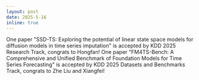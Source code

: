 ```yaml
---
layout: post
date: 2025-5-16
inline: true
---
```


One paper "SSD-TS: Exploring the potential of linear state space models for diffusion models in time series imputation" is accepted by KDD 2025 Research Track, congrats to Hongfan!
One paper "FM4TS-Bench: A Comprehensive and Unified Benchmark of Foundation Models for Time Series Forecasting" is accepted by KDD 2025 Datasets and Benchmarks Track, congrats to Zhe Liu and Xiangfei!
